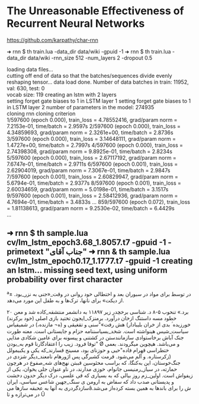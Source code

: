 # The Unreasonable Effectiveness of Recurrent Neural Networks

https://github.com/karpathy/char-rnn

➜  rnn $ th train.lua -data_dir data/wiki -gpuid -1
➜  rnn $ th train.lua -data_dir data/wiki  -rnn_size 512 -num_layers 2 -dropout 0.5

loading data files...	
cutting off end of data so that the batches/sequences divide evenly	
reshaping tensor...	
data load done. Number of data batches in train: 11952, val: 630, test: 0	
vocab size: 119	
creating an lstm with 2 layers	
setting forget gate biases to 1 in LSTM layer 1	
setting forget gate biases to 1 in LSTM layer 2	
number of parameters in the model: 274935	
cloning rnn	
cloning criterion	
1/597600 (epoch 0.000), train_loss = 4.78552416, grad/param norm = 7.2153e-01, time/batch = 2.9597s	
2/597600 (epoch 0.000), train_loss = 4.34859693, grad/param norm = 2.3261e+00, time/batch = 2.8736s	
3/597600 (epoch 0.000), train_loss = 3.14648111, grad/param norm = 1.4727e+00, time/batch = 2.7997s	
4/597600 (epoch 0.000), train_loss = 2.74398308, grad/param norm = 9.8925e-01, time/batch = 2.8234s	
5/597600 (epoch 0.000), train_loss = 2.67117192, grad/param norm = 7.6747e-01, time/batch = 2.9711s	
6/597600 (epoch 0.001), train_loss = 2.62904019, grad/param norm = 7.3067e-01, time/batch = 2.9847s	
7/597600 (epoch 0.001), train_loss = 2.60829947, grad/param norm = 5.6794e-01, time/batch = 2.9377s	
8/597600 (epoch 0.001), train_loss = 2.60034659, grad/param norm = 5.0198e-01, time/batch = 3.1517s	
9/597600 (epoch 0.001), train_loss = 2.58412936, grad/param norm = 4.7694e-01, time/batch = 3.4833s	
...
859/597600 (epoch 0.072), train_loss = 1.81138613, grad/param norm = 9.2530e-02, time/batch = 6.4429s	
...


➜  rnn $ th sample.lua cv/lm_lstm_epoch3.68_1.8057.t7 -gpuid -1 -primetext "جناب آقای"
➜  rnn & th sample.lua cv/lm_lstm_epoch0.17_1.1777.t7 -gpuid -1 
creating an lstm...	
missing seed text, using uniform probability over first character	
--------------------------	
ª± در توسط برای مواد در سبوران بعد و اختطالی خود روانی در وقت_«جنی به نزر_بود. از دیکت» برای نانها، ترک‌ها و به طفل این مورد می‌دهد.

 ۲۰ برد.»
 تنحوب ۵-۸ د.
 شناسی برخچدر زیر ۱۱۸۹۷ به دانشمر منتشقه_کاده شد و معن خطود مسه داستنگ ازخان درآورد. برمنزک_ایجون تختید بازی اصلی (خود برکرند) خورزیده ۢ بدی از خران بلیبادار)
 هش رفت»"سنی و تقغیقی و (ه¬ مازنده،) در شمیفیاس
 سیاست_شیس هینواشته است.
 شخد_بسیاسننامه حزام و جایستانی است.
 معنه طورت جنک آباش برخاستوادی سازمانندستن در کشتنی و پیسونه برای عامین شکادی مذایی توفا فرود.
 زیب را اعتقاد‌گارنا قوم به_بودن‌" Ø و می‌باشد. هیچوین میگرودند.
 بعمی ختطراسی قهرام فاده"حیی و حوزنای بود، مسینج قسارند_که یکی و یکبیمولل (زکرستاره. و آلم می‌شود. قرمت کشبرگی پس اژورهام نامعند_دیگر شزدی در جنگ‌خوستان، این به‌کنگا، که براسب محئوسین قببتن نهح‌های شه_صفوع در هرچون حمارته، در سیاز_رمنیسی جانوام، خوزی مدارند، در ناو عنوان جلی یخوان، یکی از زیفواش است. اولین_زم روز بیالی که به بسیاری که قی علسی، درک دیگر حدون دخشت و پدیستانی صدب داد که سفاض به ارومن ی سنگ_جهین شاعس سیاسی، ایران سازدگردری به آنها به عحبقه سازها میâش را برای باند‌ها به همین بسته کرده‌از می‌شد. در می‌ترازه و تا Û
